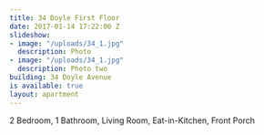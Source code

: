 ```yaml
---
title: 34 Doyle First Floor
date: 2017-01-14 17:22:00 Z
slideshow:
- image: "/uploads/34_1.jpg"
  description: Photo
- image: "/uploads/34_1.jpg"
  description: Photo two
building: 34 Doyle Avenue
is available: true
layout: apartment
---
```


2 Bedroom, 1 Bathroom, Living Room, Eat-in-Kitchen, Front Porch
